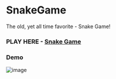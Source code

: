 # SnakeGame
The old, yet all time favorite - Snake Game!

### PLAY HERE - [Snake Game](https://replit.com/@ArchitRathod1/Snake-Game) 
### Demo
![image](https://github.com/Archit1706/SnakeGame/assets/75872913/9204cb65-068d-4b6b-ad6f-dfa6a12ca3c9)
